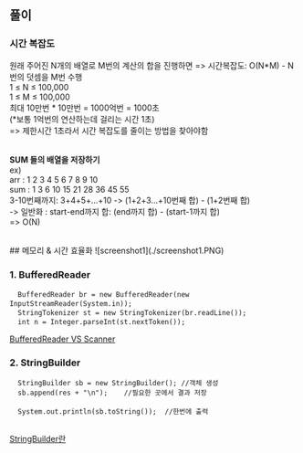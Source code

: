 ## 풀이
### 시간 복잡도  

원래 주어진 N개의 배열로 M번의 계산의 합을 진행하면 => 시간복잡도: O(N*M) - N번의 덧셈을 M번 수행  
1 ≤ N ≤ 100,000  
1 ≤ M ≤ 100,000  
최대 10만번 * 10만번 = 1000억번 = 1000초   
(*보통 1억번의 연산하는데 걸리는 시간 1초)  
=> 제한시간 1초라서 시간 복잡도를 줄이는 방법을 찾아야함  
<br>

__SUM 들의 배열을 저장하기__   
ex)  
arr : 1 2 3 4 5 6 7 8 9 10  
sum : 1 3 6 10 15 21 28 36 45 55  
3-10번째까지: 3+4+5+...+10 -> (1+2+3...+10번째 합) - (1+2번째 합)  
-> 일반화 : start-end까지 합: (end까지 합) - (start-1까지 합)  
=> O(N)  

  
<br>
## 메모리 & 시간 효율화
![screenshot1](./screenshot1.PNG)


### 1. BufferedReader

```
  BufferedReader br = new BufferedReader(new InputStreamReader(System.in));
  StringTokenizer st = new StringTokenizer(br.readLine());
  int n = Integer.parseInt(st.nextToken());
```
[BufferedReader VS Scanner](https://lasbe.tistory.com/48)



### 2. StringBuilder
```
  StringBuilder sb = new StringBuilder(); //객체 생성
  sb.append(res + "\n");    //필요한 곳에서 결과 저장
          
  System.out.println(sb.toString());  //한번에 출력
  
```
[StringBuilder란](https://hardlearner.tistory.com/288)
